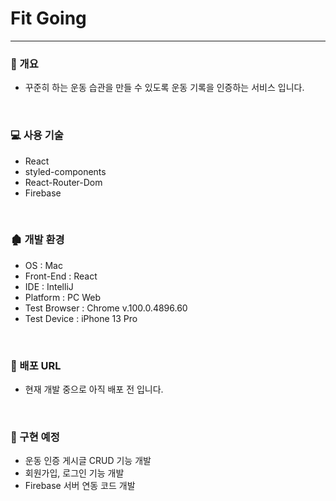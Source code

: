 # Fit Going
---

### 📝 개요

+ 꾸준히 하는 운동 습관을 만들 수 있도록 운동 기록을 인증하는 서비스 입니다.

<br/>

### 💻 사용 기술

+ React
+ styled-components 
+ React-Router-Dom
+ Firebase

<br/>

### 🏚 개발 환경

+ OS : Mac
+ Front-End : React
+ IDE : IntelliJ
+ Platform : PC Web
+ Test Browser : Chrome v.100.0.4896.60
+ Test Device : iPhone 13 Pro

<br/>

### 🔗 배포 URL

+ 현재 개발 중으로 아직 배포 전 입니다.

<br/>

### 💬 구현 예정

+ 운동 인증 게시글 CRUD 기능 개발
+ 회원가입, 로그인 기능 개발
+ Firebase 서버 연동 코드 개발

<br/>
